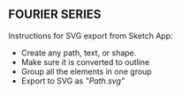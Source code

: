 ## FOURIER SERIES

Instructions for SVG export from Sketch App:

- Create any path, text, or shape.
- Make sure it is converted to outline
- Group all the elements in one group
- Export to SVG as *"Path.svg"*